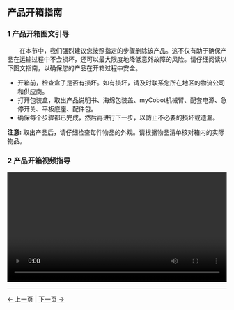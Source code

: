 ## 产品开箱指南

### 1 产品开箱图文引导

&emsp;&emsp;在本节中，我们强烈建议您按照指定的步骤删除该产品。这不仅有助于确保产品在运输过程中不会损坏，还可以最大限度地降低意外故障的风险。请仔细阅读以下图文指南，以确保您的产品在开箱过程中安全。
- 开箱前，检查盒子是否有损坏。如有损坏，请及时联系您所在地区的物流公司和供应商。
- 打开包装盒，取出产品说明书、海绵包装盖、myCobot机械臂、配套电源、急停开关、平板底座、配件包。
- 确保每个步骤都已完成，然后再进行下一步，以防止不必要的损坏或遗漏。

**注意:** 取出产品后，请仔细检查每件物品的外观。请根据物品清单核对箱内的实际物品。


### 2 产品开箱视频指导

<video id="my-video" class="video-js" controls preload="auto" width="100%"
poster="" data-setup='{"aspectRatio":"16:9"}'>
  <source src=></video>


---
[← 上一页](4.1-ProductStandardList.md) | [下一页 →](4.3-Power-onTestGuide.md)